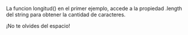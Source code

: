 La funcion longitud() en el primer ejemplo, accede a la propiedad .length del string para obtener la cantidad de caracteres.

¡No te olvides del espacio!
